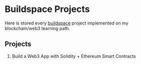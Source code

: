 # Buildspace Projects

Here is stored every [buildspace](https://buildspace.so/) project implemented on my blockchain/web3 learning path.

## Projects

1. Build a Web3 App with Solidity + Ethereum Smart Contracts
